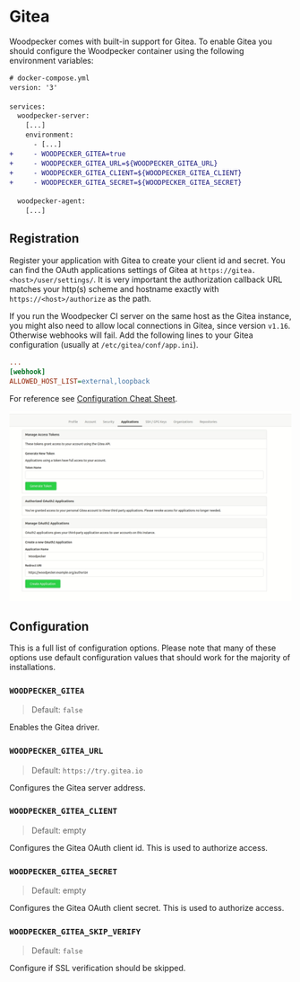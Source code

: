 # Gitea

Woodpecker comes with built-in support for Gitea. To enable Gitea you should configure the Woodpecker container using the following environment variables:

```diff
# docker-compose.yml
version: '3'

services:
  woodpecker-server:
    [...]
    environment:
      - [...]
+     - WOODPECKER_GITEA=true
+     - WOODPECKER_GITEA_URL=${WOODPECKER_GITEA_URL}
+     - WOODPECKER_GITEA_CLIENT=${WOODPECKER_GITEA_CLIENT}
+     - WOODPECKER_GITEA_SECRET=${WOODPECKER_GITEA_SECRET}

  woodpecker-agent:
    [...]
```

## Registration

Register your application with Gitea to create your client id and secret. You can find the OAuth applications settings of Gitea at `https://gitea.<host>/user/settings/`. It is very important the authorization callback URL matches your http(s) scheme and hostname exactly with `https://<host>/authorize` as the path.

If you run the Woodpecker CI server on the same host as the Gitea instance, you might also need to allow local connections in Gitea, since version `v1.16`. Otherwise webhooks will fail. Add the following lines to your Gitea configuration (usually at `/etc/gitea/conf/app.ini`).
```ini
...
[webhook]
ALLOWED_HOST_LIST=external,loopback
```
For reference see [Configuration Cheat Sheet](https://docs.gitea.io/en-us/config-cheat-sheet/#webhook-webhook).

![gitea oauth setup](gitea_oauth.gif)


## Configuration

This is a full list of configuration options. Please note that many of these options use default configuration values that should work for the majority of installations.

### `WOODPECKER_GITEA`
> Default: `false`

Enables the Gitea driver.

### `WOODPECKER_GITEA_URL`
> Default: `https://try.gitea.io`

Configures the Gitea server address.

### `WOODPECKER_GITEA_CLIENT`
> Default: empty

Configures the Gitea OAuth client id. This is used to authorize access.

### `WOODPECKER_GITEA_SECRET`
> Default: empty

Configures the Gitea OAuth client secret. This is used to authorize access.

### `WOODPECKER_GITEA_SKIP_VERIFY`
> Default: `false`

Configure if SSL verification should be skipped.
